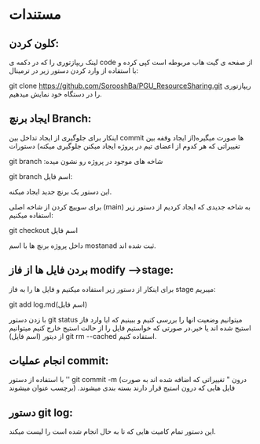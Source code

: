 # مستندات 

## کلون کردن:
لینک ریپازتوری را که در دکمه ی code از صفحه ی گیت هاب مربوطه است کپی کرده و با استفاده از وارد کردن دستور زیر در ترمینال:

git clone https://github.com/SorooshBa/PGU_ResourceSharing.git
 ریپازتوری را در دستگاه خود نمایش میدهیم.

## ایجاد برنچ Branch:
اینکار برای جلوگیری از ایجاد تداخل بین commit ها صورت میگیره(از ایجاد وقفه بین تغییراتی که هر کدوم از اعضای تیم در پروژه ایجاد میکنن جلوگیری میکنه)
دستورات

git branch :شاخه های موجود در پروژه رو نشون میده

git branch اسم فایل: 

این دستور یک برنچ جدید ایجاد میکنه.

برای سوییچ کردن از شاخه اصلی (main) به شاخه جدیدی که ایجاد کردیم از دستور زیر استفاده میکنیم:

git checkout اسم فایل

داخل پروژه برنچ ها با اسم mostanad ثبت شده اند.


 ## بردن فایل ها از فاز modify -->stage:
 برای اینکار از دستور زیر استفاده میکنیم و فایل ها را به فاز stage میبریم:

 git add log.md(اسم فایل)

 با زدن دستور git status میتوانیم وضعیت انها را بررسی کنیم و ببینیم که ایا وارد فاز استیج شده اند یا خیر.در صورتی که خواستیم فایل را از حالت استیج خارج کنیم میتوانیم از دیتور   (اسم فایل) git rm  --cached استفاده کنیم.

## انجام عملیات commit: 

با استفاده از دستور  '' git commit -m  (درون "
 تغییراتی که اضافه شده اند به صورت برچسب عنوان میشوند)
  .فایل هایی که درون استیج قرار دارند بسته بندی میشوند

## دستور git log:
این دستور تمام کامیت هایی که تا به حال انجام شده است را لیست میکند.

